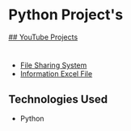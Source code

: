# Python Project's 

[## YouTube Projects](https://github.com/Drkadam07/Python/tree/main/YouTube)

# 
- [File Sharing System ](https://github.com/Drkadam07/Python/blob/main/File_sharing.py)
- [Information Excel File](https://github.com/Drkadam07/Python/blob/main/info_Excel.py)



## Technologies Used

- Python
